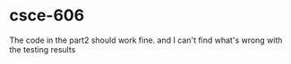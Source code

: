 # csce-606
The code in the part2 should work fine. and I can't find what's wrong with the testing results
